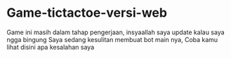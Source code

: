 # Game-tictactoe-versi-web
Game ini masih dalam tahap pengerjaan, insyaallah saya update kalau saya ngga bingung
Saya sedang kesulitan membuat bot main nya, Coba kamu lihat disini apa kesalahan saya
